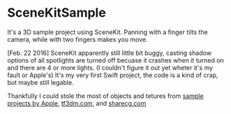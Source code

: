 # SceneKitSample

It's a 3D sample project using SceneKit. Panning with a finger tilts the camera, while with two fingers makes you move.

[Feb. 22 2016]
SceneKit apparently still little bit buggy, casting shadow options of all spotlights are turned off becuase it crashes when it turned on and there are 4 or more lights. (I couldn't figure it out yet wheter it's my fault or Apple's) It's my very first Swift project, the code is a kind of crap, but maybe still legable.

Thankfully I could stole the most of objects and tetures from <a href="https://developer.apple.com/library/ios/samplecode/SceneKitReel/Introduction/Intro.html">sample projects by Apple</a>, <a href="http://tf3dm.com/">tf3dm.com</a>, and <a href="http://sharecg.com">sharecg.com</a>
